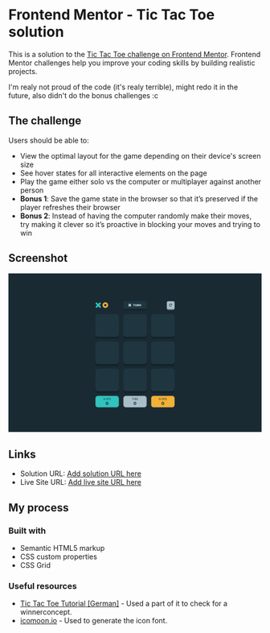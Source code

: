 # Frontend Mentor - Tic Tac Toe solution

This is a solution to the [Tic Tac Toe challenge on Frontend Mentor](https://www.frontendmentor.io/challenges/tic-tac-toe-game-Re7ZF_E2v). Frontend Mentor challenges help you improve your coding skills by building realistic projects.

I'm realy not proud of the code (it's realy terrible), might redo it in the future, also didn't do the bonus challenges :c

## The challenge

Users should be able to:

- View the optimal layout for the game depending on their device's screen size
- See hover states for all interactive elements on the page
- Play the game either solo vs the computer or multiplayer against another person
- **Bonus 1**: Save the game state in the browser so that it’s preserved if the player refreshes their browser
- **Bonus 2**: Instead of having the computer randomly make their moves, try making it clever so it’s proactive in blocking your moves and trying to win

## Screenshot

![](./screen.png)

## Links

- Solution URL: [Add solution URL here](https://www.frontendmentor.io/solutions/basic-tic-tac-toe-with-css-grid-yk-gX5fC2B)
- Live Site URL: [Add live site URL here](https://meelix.github.io/frontendmentor-tic-tac-toe/)

## My process

### Built with

- Semantic HTML5 markup
- CSS custom properties
- CSS Grid

### Useful resources

- [Tic Tac Toe Tutorial [German]](https://wiki.selfhtml.org/wiki/JavaScript/Tutorials/Spiele/Tic-Tac-Toe) - Used a part of it to check for a winnerconcept.
- [icomoon.io](https://icomoon.io) - Used to generate the icon font.